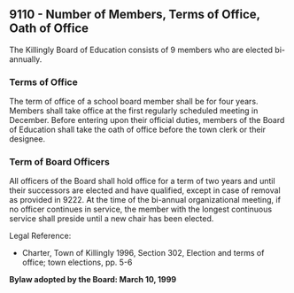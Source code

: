 ## 9110 - Number of Members, Terms of Office, Oath of Office

The Killingly Board of Education consists of 9 members who are elected bi-annually.

### Terms of Office

The term of office of a school board member shall be for four years.  Members shall take office at the first regularly scheduled meeting in December.  Before entering upon their official duties, members of the Board of Education shall take the oath of office before the town clerk or their designee.

### Term of Board Officers

All officers of the Board shall hold office for a term of two years and until their successors are elected and have qualified, except in case of removal as provided in 9222.  At the time of the bi-annual organizational meeting, if no officer continues in service, the member with the longest continuous service shall preside until a new chair has been elected.

Legal Reference:

 * Charter, Town of Killingly 1996, Section 302, Election and terms of office; town elections, pp. 5-6

**Bylaw adopted by the Board:  March 10, 1999**